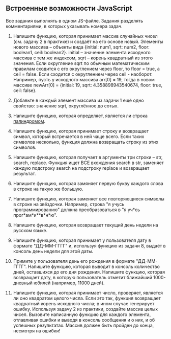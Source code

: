 ## Встроенные возможности JavaScript

Все задания выполнять в одном JS-файле. Задания разделять комментариями, в которых указывать номера задач.

1. Напишите функцию, которая принимает массив случайных чисел (см. задачу 2 в практике) и создаёт на его основе новый. Элементы нового массива – объекты вида {initial: num1, sqrt: num2, floor: boolean1, ceil: boolean2}.
initial – значение элемента исходного массива с тем же индексом, sqrt – корень квадратный из этого значения. Если округление sqrt по обычным математическим правилам сходится с его округлением через floor, то floor = true, а ceil = false. Если сходится с округлением через ceil - наоборот.
Например, пусть у исходного массива arr[0] = 19, тогда в новом массиве newArr[0] = {initial: 19, sqrt: 4.358898943540674, floor: true, ceil: false}.

2. Добавьте в каждый элемент массива из задачи 1 ещё одно свойство: значение sqrt, округлённое до сотых.

3. Напишите функцию, которая определяет, является ли строка [палиндромом](https://ru.wikipedia.org/wiki/%D0%9F%D0%B0%D0%BB%D0%B8%D0%BD%D0%B4%D1%80%D0%BE%D0%BC).

4. Напишите функцию, которая принимает строку и возвращает символ, который встречается в ней чаще всего. Если таких символов несколько, функция должна возвращать строку из этих символов.

5. Напишите функцию, которая получает в аргументы три строки – str, search, replace. Функция ищет ВСЕ вхождения search в str, заменяет каждую подстроку search на подстроку replace и возвращает результат.

6. Напишите функцию, которая замяняет первую букву каждого слова в строке на такую же большую.

7. Напишите функцию, которая заменяет все повторяющиеся символы в строке на звёздочки. Например, строка "я учусь программированию" должна преобразоваться в "я уч&ast;сь прог&ast;ам&ast;и&ast;&ast;в&ast;н&ast;ю".

8. Напишите функцию, которая возвращает текущий день недели на русском языке.

9. Напишите функцию, которая принимает у пользователя дату в формате "ДД-ММ-ГГГГ" и, используя функцию из задачи 8, выдаёт в консоль день недели для этой даты.

10. Примите у пользователя день его рождения в формате "ДД-ММ-ГГГГ". Напишите функцию, которая выводит в консоль количество дней, оставшихся до его дня рождения. Напишите функцию, которая возвращает дату, в которую пользователь отметит ближайший 1000-дневный юбилей (например, 11000 дней).

11. Напишите функцию, которая принимает число, проверяет, является ли оно квадратом целого числа. Если это так, функция возвращает квадратный корень исходного числа; в ином случае генерирует ошибку. Используя задачу 2 из практики, создайте массив целых чисел. Вызовите написанную функцию для каждого элемента, отлавливая ошибки и выводя в консоль сообщения и о них, и об успешных результатах. Массив должен быть пройден до конца, несмотря на ошибки!